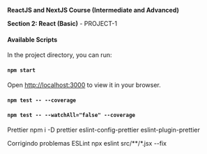 
**ReactJS and NextJS Course (Intermediate and Advanced)**

**Section 2: React (Basic)** - PROJECT-1

#### Available Scripts

In the project directory, you can run:

#### `npm start`
Open [http://localhost:3000](http://localhost:3000) to view it in your browser.

#### `npm test -- --coverage`
#### `npm test -- --watchAll="false" --coverage`

Prettier
npm i -D prettier eslint-config-prettier eslint-plugin-prettier

Corrigindo problemas ESLint
npx eslint src/**/*.jsx --fix
